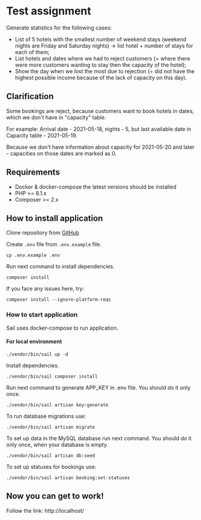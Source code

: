 # Test assignment
Generate statistics for the following cases:
* List of 5 hotels with the smallest number of weekend stays (weekend nights are Friday and Saturday nights) -> list hotel + number of stays for each of them;
* List hotels and dates where we had to reject customers (= where there were more customers wanting to stay then the capacity of the hotel);
* Show the day when we lost the most due to rejection (= did not have the highest possible income because of the lack of capacity on this day).

## Clarification
Some bookings are reject, because customers want to book hotels in dates, which we don't have in "capacity" table.

For example: Arrival date - 2021-05-18, nights - 5, but last available date in Capacity table - 2021-05-19.

Because we don't have information about capacity for 2021-05-20 and later - capacities on those dates are marked as 0.

## Requirements
* Docker & docker-compose the latest versions should be installed
* PHP >= 8.1.x
* Composer >= 2.x

## How to install application
Clone repository from [GitHub](url)

Create `.env` file from `.env.example` file.
```shell
cp .env.example .env
```

Run next command to install dependencies.
```shell
composer install
```

If you face any issues here, try:
```shell
composer install --ignore-platform-reqs
```

### How to start application
Sail uses docker-compose to run application.

#### For local environment
```shell
./vendor/bin/sail up -d
```

Install dependencies.
```shell
./vendor/bin/sail composer install
```

Run next command to generate APP_KEY in .env file. You should do it only once.
```shell
./vendor/bin/sail artisan key:generate
```

To run database migrations use:
```shell
./vendor/bin/sail artisan migrate
```

To set up data in the MySQL database run next command. You should do it only once, when your database is empty.
```shell
./vendor/bin/sail artisan db:seed
```

To set up statuses for bookings use:
```shell
./vendor/bin/sail artisan booking:set-statuses
```

## Now you can get to work!
Follow the link: http://localhost/
